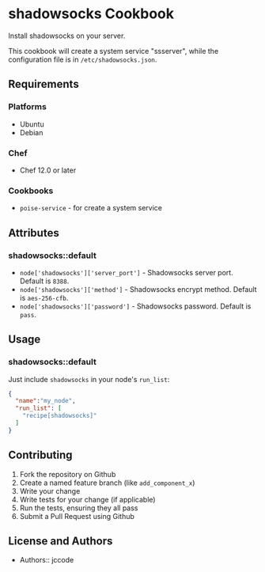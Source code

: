 # shadowsocks Cookbook

Install shadowsocks on your server.

This cookbook will create a system service "ssserver", while the configuration file is in `/etc/shadowsocks.json`.


## Requirements

### Platforms

- Ubuntu
- Debian

### Chef

- Chef 12.0 or later

### Cookbooks

- `poise-service` - for create a system service

## Attributes

### shadowsocks::default

- `node['shadowsocks']['server_port']` - Shadowsocks server port. Default is `8388`.
- `node['shadowsocks']['method']` - Shadowsocks encrypt method. Default is `aes-256-cfb`.
- `node['shadowsocks']['password']` - Shadowsocks password. Default is `pass`.

## Usage

### shadowsocks::default

Just include `shadowsocks` in your node's `run_list`:

```json
{
  "name":"my_node",
  "run_list": [
    "recipe[shadowsocks]"
  ]
}
```

## Contributing

1. Fork the repository on Github
2. Create a named feature branch (like `add_component_x`)
3. Write your change
4. Write tests for your change (if applicable)
5. Run the tests, ensuring they all pass
6. Submit a Pull Request using Github

## License and Authors

- Authors:: jccode

